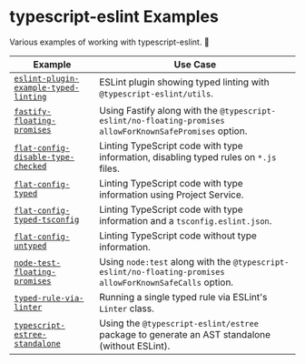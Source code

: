 # typescript-eslint Examples

Various examples of working with typescript-eslint. 📝

| Example                                                                                 | Use Case                                                                                                    |
| --------------------------------------------------------------------------------------- | ----------------------------------------------------------------------------------------------------------- |
| [`eslint-plugin-example-typed-linting`](./examples/eslint-plugin-example-typed-linting) | ESLint plugin showing typed linting with `@typescript-eslint/utils`.                                        |
| [`fastify-floating-promises`](./examples/fastify-floating-promises)                     | Using Fastify along with the `@typescript-eslint/no-floating-promises` `allowForKnownSafePromises` option.  |
| [`flat-config-disable-type-checked`](./examples/flat-config-disable-type-checked)       | Linting TypeScript code with type information, disabling typed rules on `*.js` files.                       |
| [`flat-config-typed`](./examples/flat-config-typed)                                     | Linting TypeScript code with type information using Project Service.                                        |
| [`flat-config-typed-tsconfig`](./examples/flat-config-typed-tsconfig)                   | Linting TypeScript code with type information and a `tsconfig.eslint.json`.                                 |
| [`flat-config-untyped`](./examples/flat-config-untyped)                                 | Linting TypeScript code without type information.                                                           |
| [`node-test-floating-promises`](./examples/node-test-floating-promises)                 | Using `node:test` along with the `@typescript-eslint/no-floating-promises` `allowForKnownSafeCalls` option. |
| [`typed-rule-via-linter`](./examples/typed-rule-via-linter)                             | Running a single typed rule via ESLint's `Linter` class.                                                    |
| [`typescript-estree-standalone`](./examples/typescript-estree-standalone)               | Using the `@typescript-eslint/estree` package to generate an AST standalone (without ESLint).               |
